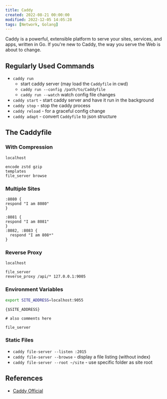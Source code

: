 ```yaml
---
title: Caddy
created: 2022-08-21 00:00:00
modified: 2022-12-05 14:05:28
tags: [Network, Golang]
---
```


Caddy is a powerful, extensible platform to serve your sites, services, and apps, written in Go. If you're new to Caddy, the way you serve the Web is about to change.

## Regularly Used Commands

- `caddy run`
	- start caddy server (may load the `Caddyfile` in cwd)
	- `caddy run --config /path/to/Caddyfile`
	- `caddy run --watch` watch config file changes
- `caddy start` - start caddy server and have it run in the background
- `caddy stop` - stop the caddy process
- `caddy reload` - for a graceful config change
- `caddy adapt` - convert `Caddyfile` to json structure

## The Caddyfile

### With Compression

```Caddyfile
localhost

encode zstd gzip
templates
file_server browse
```

### Multiple Sites

```Caddyfile
:8080 {
respond "I am 8080"
}

:8081 {
respond "I am 8081"
}
:8082, :8083 {
  respond "I am 808*"
}
```

### Reverse Proxy

```Caddyfile
localhost

file_server
reverse_proxy /api/* 127.0.0.1:9005
```

### Environment Variables

```sh
export SITE_ADDRESS=localhost:9055
```

```Caddyfile
{$SITE_ADDRESS}

# also comments here

file_server
```

### Static Files

- `caddy file-server --listen :2015`
- `caddy file-server --browse` - display a file listing (without index)
- `caddy file-server --root ~/site` - use specific folder as site root

## References

- [Caddy Official](https://caddyserver.com/docs/)

